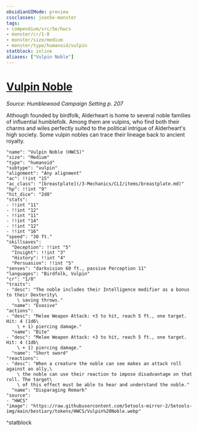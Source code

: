 ```yaml
---
obsidianUIMode: preview
cssclasses: json5e-monster
tags:
- compendium/src/5e/hwcs
- monster/cr/1-8
- monster/size/medium
- monster/type/humanoid/vulpin
statblock: inline
aliases: ["Vulpin Noble"]
---
```

# [Vulpin Noble](3-Mechanics/CLI/bestiary/humanoid/vulpin-noble-hwcs.md)
*Source: Humblewood Campaign Setting p. 207*  

Although founded by birdfolk, Alderheart is home to several noble families of influential humblefolk. Among them are vulpins, who find both their charms and wiles perfectly suited to the political intrigue of Alderheart's high society. Some vulpin nobles can trace their lineage back to ancient royalty.

```statblock
"name": "Vulpin Noble (HWCS)"
"size": "Medium"
"type": "humanoid"
"subtype": "vulpin"
"alignment": "Any alignment"
"ac": !!int "15"
"ac_class": "[breastplate](/3-Mechanics/CLI/items/breastplate.md)"
"hp": !!int "9"
"hit_dice": "2d8"
"stats":
- !!int "11"
- !!int "12"
- !!int "11"
- !!int "14"
- !!int "12"
- !!int "16"
"speed": "30 ft."
"skillsaves":
  "Deception": !!int "5"
  "Insight": !!int "3"
  "History": !!int "4"
  "Persuasion": !!int "5"
"senses": "darkvision 60 ft., passive Perception 11"
"languages": "Birdfolk, Vulpin"
"cr": "1/8"
"traits":
- "desc": "The noble includes their Intelligence modifier as a bonus to their Dexterity\
    \ saving throws."
  "name": "Evasive"
"actions":
- "desc": "Melee Weapon Attack: +3 to hit, reach 5 ft., one target. Hit: 4 (1d6\
    \ + 1) piercing damage."
  "name": "Bite"
- "desc": "Melee Weapon Attack: +3 to hit, reach 5 ft., one target. Hit: 4 (1d6\
    \ + 1) piercing damage."
  "name": "Short sword"
"reactions":
- "desc": "When a creature the noble can see makes an attack roll against an ally,\
    \ the noble can use their reaction to impose disadvantage on that roll. The target\
    \ of this effect must be able to hear and understand the noble."
  "name": "Disparaging Remark"
"source":
- "HWCS"
"image": "https://raw.githubusercontent.com/5etools-mirror-2/5etools-img/main/bestiary/tokens/HWCS/Vulpin%20Noble.webp"
```
^statblock